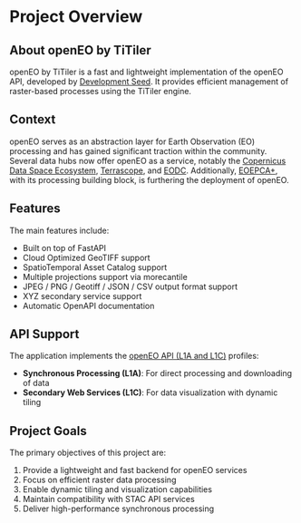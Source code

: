 # Project Overview

## About openEO by TiTiler

openEO by TiTiler is a fast and lightweight implementation of the openEO API, developed by [Development Seed](https://developmentseed.org/). It provides efficient management of raster-based processes using the TiTiler engine.

## Context

openEO serves as an abstraction layer for Earth Observation (EO) processing and has gained significant traction within the community. Several data hubs now offer openEO as a service, notably the [Copernicus Data Space Ecosystem](https://dataspace.copernicus.eu/analyse/openeo), [Terrascope](https://terrascope.be), and [EODC](https://openeo.cloud/). Additionally, [EOEPCA+](https://eoepca.readthedocs.io/projects/processing/en/latest/design/processing-engine/openeo/), with its processing building block, is furthering the deployment of openEO.

## Features

The main features include:

- Built on top of FastAPI
- Cloud Optimized GeoTIFF support
- SpatioTemporal Asset Catalog support
- Multiple projections support via morecantile
- JPEG / PNG / Geotiff / JSON / CSV output format support
- XYZ secondary service support
- Automatic OpenAPI documentation

## API Support

The application implements the [openEO API (L1A and L1C)](https://openeo.org/documentation/1.0/developers/profiles/api.html#api-profiles) profiles:

- **Synchronous Processing (L1A)**: For direct processing and downloading of data
- **Secondary Web Services (L1C)**: For data visualization with dynamic tiling

## Project Goals

The primary objectives of this project are:

1. Provide a lightweight and fast backend for openEO services
2. Focus on efficient raster data processing
3. Enable dynamic tiling and visualization capabilities
4. Maintain compatibility with STAC API services
5. Deliver high-performance synchronous processing
